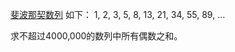 [斐波那契数列](http://zh.wikipedia.org/zh-cn/%E6%96%90%E6%B3%A2%E9%82%A3%E5%A5%91%E6%95%B0%E5%88%97) 如下：
1, 2, 3, 5, 8, 13, 21, 34, 55, 89, ...

求不超过4000,000的数列中所有偶数之和。